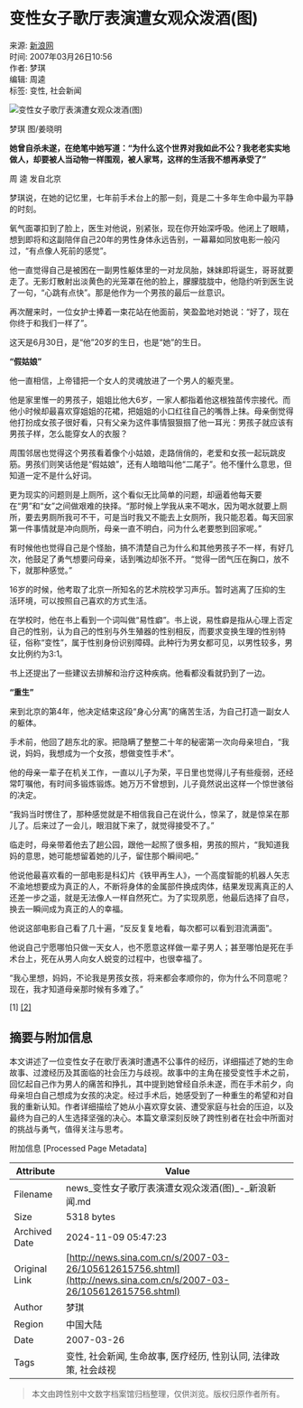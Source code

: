 # 变性女子歌厅表演遭女观众泼酒(图)

来源: [新浪网](http://www.sina.com.cn)  
时间: 2007年03月26日10:56  
作者: 梦琪  
编辑: 周逵  
标签: 变性, 社会新闻  

![变性女子歌厅表演遭女观众泼酒(图)](http://www.sinaimg.cn/dy/s/2007-03-26/U2107P1T1D12615756F21DT20070326105616.jpg)

梦琪 图/姜晓明

**她曾自杀未遂，在绝笔中她写道：“为什么这个世界对我如此不公？我老老实实地做人，却要被人当动物一样围观，被人家骂，这样的生活我不想再承受了”**

周 逵 发自北京

梦琪说，在她的记忆里，七年前手术台上的那一刻，竟是二十多年生命中最为平静的时刻。

氧气面罩扣到了脸上，医生对他说，别紧张，现在你开始深呼吸。他闭上了眼睛，想到即将和这副陪伴自己20年的男性身体永远告别，一幕幕如同放电影一般闪过，“有点像人死前的感觉”。

他一直觉得自己是被困在一副男性躯体里的一对龙凤胎，妹妹即将诞生，哥哥就要走了。无影灯散射出淡黄色的光笼罩在他的脸上，朦朦胧胧中，他隐约听到医生说了一句，“心跳有点快”。那是他作为一个男孩的最后一丝意识。

再次醒来时，一位女护士捧着一束花站在他面前，笑盈盈地对她说：“好了，现在你终于和我们一样了”。

这天是6月30日，是“他”20岁的生日，也是“她”的生日。

**“假姑娘”**

他一直相信，上帝错把一个女人的灵魂放进了一个男人的躯壳里。

他是家里惟一的男孩子，姐姐比他大6岁，一家人都指着他这根独苗传宗接代。而他小时候却最喜欢穿姐姐的花裙，把姐姐的小口红往自己的嘴唇上抹。母亲倒觉得他打扮成女孩子很好看，只有父亲为这件事情狠狠掴了他一耳光：男孩子就应该有男孩子样，怎么能穿女人的衣服？

周围邻居也觉得这个男孩看着像个小姑娘，走路俏俏的，老爱和女孩一起玩跳皮筋。男孩们则笑话他是“假姑娘”，还有人暗暗叫他“二尾子”。他不懂什么意思，但知道一定不是什么好词。

更为现实的问题则是上厕所，这个看似无比简单的问题，却逼着他每天要在“男”和“女”之间做艰难的抉择。“那时候上学我从来不喝水，因为喝水就要上厕所，要去男厕所我可不干，可是当时我又不能去上女厕所，我只能忍着。每天回家第一件事情就是冲向厕所，母亲一直不明白，问为什么老要憋到回家呢。”

有时候他也觉得自己是个怪胎，搞不清楚自己为什么和其他男孩子不一样，有好几次，他鼓足了勇气想要问母亲，话到嘴边却张不开。“觉得一团气压在胸口，放不下，就那种感觉。”

16岁的时候，他考取了北京一所知名的艺术院校学习声乐。暂时逃离了压抑的生活环境，可以按照自己喜欢的方式生活。

在学校时，他在书上看到一个词叫做“易性癖”。书上说，易性癖是指从心理上否定自己的性别，认为自己的性别与外生殖器的性别相反，而要求变换生理的性别特征，俗称“变性”，属于性别身份识别障碍。此种行为男女都可见，以男性较多，男女比例约为3∶1。

书上还提出了一些建议去排解和治疗这种疾病。他看都没看就扔到了一边。

**“重生”**

来到北京的第4年，他决定结束这段“身心分离”的痛苦生活，为自己打造一副女人的躯体。

手术前，他回了趟东北的家。把隐瞒了整整二十年的秘密第一次向母亲坦白，“我说，妈妈，我想成为一个女孩，想做变性手术”。

他的母亲一辈子在机关工作，一直以儿子为荣，平日里也觉得儿子有些瘦弱，还经常叮嘱他，有时间多锻炼锻炼。她万万不曾想到，儿子竟然说出这样一个惊世骇俗的决定。

“我妈当时愣住了，那种感觉就是不相信我自己在说什么，惊呆了，就是惊呆在那儿了。后来过了一会儿，眼泪就下来了，就觉得接受不了。”

临走时，母亲带着他去了趟公园，跟他一起照了很多相，男孩的照片，“我知道我妈的意思，她可能想留着她的儿子，留住那个瞬间吧。”

他说他最喜欢看的一部电影是科幻片《铁甲再生人》，一个高度智能的机器人矢志不渝地想要成为真正的人，不断将身体的金属部件换成肉体，结果发现离真正的人还差一步之遥，就是无法像人一样自然死亡。为了实现夙愿，他最后选择了自尽，换去一瞬间成为真正的人的幸福。

他说这部电影自己看了几十遍，“反反复复地看，每次都可以看到泪流满面”。

他说自己宁愿哪怕只做一天女人，也不愿意这样做一辈子男人；甚至哪怕是死在手术台上，死在从男人向女人蜕变的过程中，也很幸福了。

“我心里想，妈妈，不论我是男孩女孩，将来都会孝顺你的，你为什么不同意呢？现在，我才知道母亲那时候有多难了。”

\[1\] [\[2\]](http://news.sina.com.cn/s/2007-03-26/105612615759.shtml)

## 摘要与附加信息

<!-- tcd_abstract -->
本文讲述了一位变性女子在歌厅表演时遭遇不公事件的经历，详细描述了她的生命故事、过渡经历及其面临的社会压力与歧视。故事中的主角在接受变性手术之前，回忆起自己作为男人的痛苦和挣扎，其中提到她曾经自杀未遂，而在手术前夕，向母亲坦白自己想成为女孩的决定。经过手术后，她感受到了一种重生的希望和对自我的重新认知。作者详细描绘了她从小喜欢穿女装、遭受家庭与社会的压迫，以及最终为自己的人生选择坚强的决心。本篇文章深刻反映了跨性别者在社会中所面对的挑战与勇气，值得关注与思考。
<!-- tcd_abstract_end -->

附加信息 [Processed Page Metadata]

| Attribute       | Value                                  |
|-----------------|----------------------------------------|
| Filename        | news_变性女子歌厅表演遭女观众泼酒(图)_-_新浪新闻.md                             |
| Size            | 5318 bytes                           |
| Archived Date   | 2024-11-09 05:47:23                             |
| Original Link   | [http://news.sina.com.cn/s/2007-03-26/105612615756.shtml](http://news.sina.com.cn/s/2007-03-26/105612615756.shtml)                       |
| Author          | 梦琪                               |
| Region          | 中国大陆                               |
| Date            | 2007-03-26                                 |
| Tags            | 变性, 社会新闻, 生命故事, 医疗经历, 性别认同, 法律政策, 社会歧视                                 |
>
> 本文由跨性别中文数字档案馆归档整理，仅供浏览。版权归原作者所有。
>